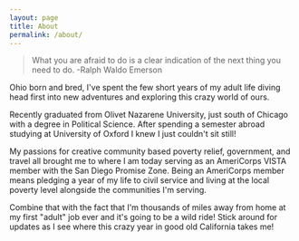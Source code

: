 ```yaml
---
layout: page
title: About
permalink: /about/
---
```


> What you are afraid to do is a clear indication of the next thing you need to do.
> -Ralph Waldo Emerson

Ohio born and bred, I've spent the few short years of my adult life diving head first into new adventures and exploring this crazy world of ours. 

Recently graduated from Olivet Nazarene University, just south of Chicago with a degree in Political Science. After spending a semester abroad studying at University of Oxford I knew I just couldn't sit still!

My passions for creative community based poverty relief, government, and travel all brought me to where I am today serving as an AmeriCorps VISTA member with the San Diego Promise Zone. Being an AmeriCorps member means pledging a year of my life to civil service and living at the local poverty level alongside the communities I'm serving. 

Combine that with the fact that I'm thousands of miles away from home at my first "adult" job ever and it's going to be a wild ride! Stick around for updates as I see where this crazy year in good old California takes me!

